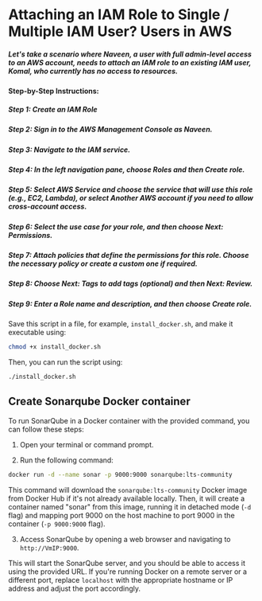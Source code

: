 
# Attaching an IAM Role to Single / Multiple IAM User? Users in AWS

##### Let's take a scenario where Naveen, a user with full admin-level access to an AWS account, needs to attach an IAM role to an existing IAM user, Komal, who currently has no access to resources.


#### Step-by-Step Instructions:
##### Step 1: Create an IAM Role
##### Step 2: Sign in to the AWS Management Console as Naveen.
##### Step 3: Navigate to the IAM service.
##### Step 4: In the left navigation pane, choose Roles and then Create role.
##### Step 5: Select AWS Service and choose the service that will use this role (e.g., EC2, Lambda), or select Another AWS account if you need to allow cross-account access.
##### Step 6: Select the use case for your role, and then choose Next: Permissions.
##### Step 7: Attach policies that define the permissions for this role. Choose the necessary policy or create a custom one if required.
##### Step 8: Choose Next: Tags to add tags (optional) and then Next: Review.
##### Step 9: Enter a Role name and description, and then choose Create role.


Save this script in a file, for example, `install_docker.sh`, and make it executable using:

```bash
chmod +x install_docker.sh
```

Then, you can run the script using:

```bash
./install_docker.sh
```

## Create Sonarqube Docker container
To run SonarQube in a Docker container with the provided command, you can follow these steps:

1. Open your terminal or command prompt.

2. Run the following command:

```bash
docker run -d --name sonar -p 9000:9000 sonarqube:lts-community
```

This command will download the `sonarqube:lts-community` Docker image from Docker Hub if it's not already available locally. Then, it will create a container named "sonar" from this image, running it in detached mode (`-d` flag) and mapping port 9000 on the host machine to port 9000 in the container (`-p 9000:9000` flag).

3. Access SonarQube by opening a web browser and navigating to `http://VmIP:9000`.

This will start the SonarQube server, and you should be able to access it using the provided URL. If you're running Docker on a remote server or a different port, replace `localhost` with the appropriate hostname or IP address and adjust the port accordingly.
